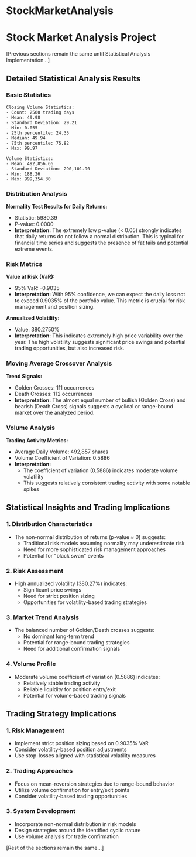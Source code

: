 # StockMarketAnalysis

# Stock Market Analysis Project

[Previous sections remain the same until Statistical Analysis Implementation...]

## Detailed Statistical Analysis Results

### Basic Statistics
```
Closing Volume Statistics:
- Count: 2500 trading days
- Mean: 49.98 
- Standard Deviation: 29.21
- Min: 0.055
- 25th percentile: 24.35
- Median: 49.94
- 75th percentile: 75.82
- Max: 99.97

Volume Statistics:
- Mean: 492,856.66
- Standard Deviation: 290,101.90
- Min: 188.26
- Max: 999,354.30
```

### Distribution Analysis
**Normality Test Results for Daily Returns:**
- Statistic: 5980.39
- P-value: 0.0000
- **Interpretation:** The extremely low p-value (< 0.05) strongly indicates that daily returns do not follow a normal distribution. This is typical for financial time series and suggests the presence of fat tails and potential extreme events.

### Risk Metrics
**Value at Risk (VaR):**
- 95% VaR: -0.9035
- **Interpretation:** With 95% confidence, we can expect the daily loss not to exceed 0.9035% of the portfolio value. This metric is crucial for risk management and position sizing.

**Annualized Volatility:**
- Value: 380.2750%
- **Interpretation:** This indicates extremely high price variability over the year. The high volatility suggests significant price swings and potential trading opportunities, but also increased risk.

### Moving Average Crossover Analysis
**Trend Signals:**
- Golden Crosses: 111 occurrences
- Death Crosses: 112 occurrences
- **Interpretation:** The almost equal number of bullish (Golden Cross) and bearish (Death Cross) signals suggests a cyclical or range-bound market over the analyzed period.

### Volume Analysis
**Trading Activity Metrics:**
- Average Daily Volume: 492,857 shares
- Volume Coefficient of Variation: 0.5886
- **Interpretation:** 
  - The coefficient of variation (0.5886) indicates moderate volume volatility
  - This suggests relatively consistent trading activity with some notable spikes

## Statistical Insights and Trading Implications

### 1. Distribution Characteristics
- The non-normal distribution of returns (p-value ≈ 0) suggests:
  - Traditional risk models assuming normality may underestimate risk
  - Need for more sophisticated risk management approaches
  - Potential for "black swan" events

### 2. Risk Assessment
- High annualized volatility (380.27%) indicates:
  - Significant price swings
  - Need for strict position sizing
  - Opportunities for volatility-based trading strategies

### 3. Market Trend Analysis
- The balanced number of Golden/Death crosses suggests:
  - No dominant long-term trend
  - Potential for range-bound trading strategies
  - Need for additional confirmation signals

### 4. Volume Profile
- Moderate volume coefficient of variation (0.5886) indicates:
  - Relatively stable trading activity
  - Reliable liquidity for position entry/exit
  - Potential for volume-based trading signals

## Trading Strategy Implications

### 1. Risk Management
- Implement strict position sizing based on 0.9035% VaR
- Consider volatility-based position adjustments
- Use stop-losses aligned with statistical volatility measures

### 2. Trading Approaches
- Focus on mean-reversion strategies due to range-bound behavior
- Utilize volume confirmation for entry/exit points
- Consider volatility-based trading opportunities

### 3. System Development
- Incorporate non-normal distribution in risk models
- Design strategies around the identified cyclic nature
- Use volume analysis for trade confirmation

[Rest of the sections remain the same...]
